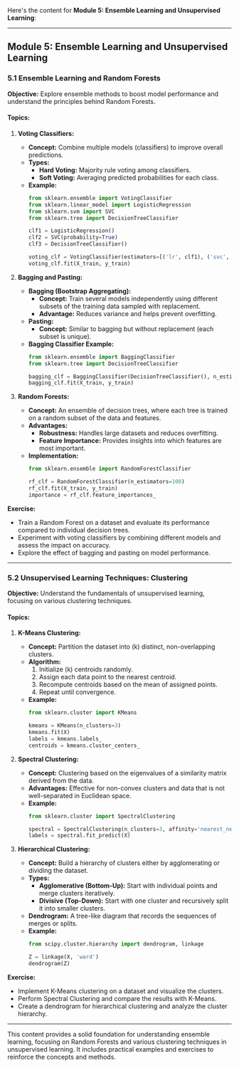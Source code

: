 Here's the content for **Module 5: Ensemble Learning and Unsupervised Learning**:

---

## Module 5: Ensemble Learning and Unsupervised Learning

### 5.1 Ensemble Learning and Random Forests

**Objective:** Explore ensemble methods to boost model performance and understand the principles behind Random Forests.

#### Topics:

1. **Voting Classifiers:**
   - **Concept:** Combine multiple models (classifiers) to improve overall predictions.
   - **Types:**
     - **Hard Voting:** Majority rule voting among classifiers.
     - **Soft Voting:** Averaging predicted probabilities for each class.
   - **Example:**
     ```python
     from sklearn.ensemble import VotingClassifier
     from sklearn.linear_model import LogisticRegression
     from sklearn.svm import SVC
     from sklearn.tree import DecisionTreeClassifier

     clf1 = LogisticRegression()
     clf2 = SVC(probability=True)
     clf3 = DecisionTreeClassifier()

     voting_clf = VotingClassifier(estimators=[('lr', clf1), ('svc', clf2), ('dt', clf3)], voting='soft')
     voting_clf.fit(X_train, y_train)
     ```

2. **Bagging and Pasting:**
   - **Bagging (Bootstrap Aggregating):**
     - **Concept:** Train several models independently using different subsets of the training data sampled with replacement.
     - **Advantage:** Reduces variance and helps prevent overfitting.
   - **Pasting:**
     - **Concept:** Similar to bagging but without replacement (each subset is unique).
   - **Bagging Classifier Example:**
     ```python
     from sklearn.ensemble import BaggingClassifier
     from sklearn.tree import DecisionTreeClassifier

     bagging_clf = BaggingClassifier(DecisionTreeClassifier(), n_estimators=100, bootstrap=True)
     bagging_clf.fit(X_train, y_train)
     ```

3. **Random Forests:**
   - **Concept:** An ensemble of decision trees, where each tree is trained on a random subset of the data and features.
   - **Advantages:**
     - **Robustness:** Handles large datasets and reduces overfitting.
     - **Feature Importance:** Provides insights into which features are most important.
   - **Implementation:**
     ```python
     from sklearn.ensemble import RandomForestClassifier

     rf_clf = RandomForestClassifier(n_estimators=100)
     rf_clf.fit(X_train, y_train)
     importance = rf_clf.feature_importances_
     ```

**Exercise:**
- Train a Random Forest on a dataset and evaluate its performance compared to individual decision trees.
- Experiment with voting classifiers by combining different models and assess the impact on accuracy.
- Explore the effect of bagging and pasting on model performance.

---

### 5.2 Unsupervised Learning Techniques: Clustering

**Objective:** Understand the fundamentals of unsupervised learning, focusing on various clustering techniques.

#### Topics:

1. **K-Means Clustering:**
   - **Concept:** Partition the dataset into \(k\) distinct, non-overlapping clusters.
   - **Algorithm:**
     1. Initialize \(k\) centroids randomly.
     2. Assign each data point to the nearest centroid.
     3. Recompute centroids based on the mean of assigned points.
     4. Repeat until convergence.
   - **Example:**
     ```python
     from sklearn.cluster import KMeans

     kmeans = KMeans(n_clusters=3)
     kmeans.fit(X)
     labels = kmeans.labels_
     centroids = kmeans.cluster_centers_
     ```

2. **Spectral Clustering:**
   - **Concept:** Clustering based on the eigenvalues of a similarity matrix derived from the data.
   - **Advantages:** Effective for non-convex clusters and data that is not well-separated in Euclidean space.
   - **Example:**
     ```python
     from sklearn.cluster import SpectralClustering

     spectral = SpectralClustering(n_clusters=3, affinity='nearest_neighbors')
     labels = spectral.fit_predict(X)
     ```

3. **Hierarchical Clustering:**
   - **Concept:** Build a hierarchy of clusters either by agglomerating or dividing the dataset.
   - **Types:**
     - **Agglomerative (Bottom-Up):** Start with individual points and merge clusters iteratively.
     - **Divisive (Top-Down):** Start with one cluster and recursively split it into smaller clusters.
   - **Dendrogram:** A tree-like diagram that records the sequences of merges or splits.
   - **Example:**
     ```python
     from scipy.cluster.hierarchy import dendrogram, linkage

     Z = linkage(X, 'ward')
     dendrogram(Z)
     ```

**Exercise:**
- Implement K-Means clustering on a dataset and visualize the clusters.
- Perform Spectral Clustering and compare the results with K-Means.
- Create a dendrogram for hierarchical clustering and analyze the cluster hierarchy.

---

This content provides a solid foundation for understanding ensemble learning, focusing on Random Forests and various clustering techniques in unsupervised learning. It includes practical examples and exercises to reinforce the concepts and methods.